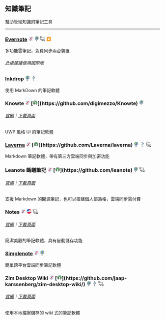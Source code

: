 ## 知識筆記

幫助管理知識的筆記工具

---

### [Evernote](https://evernote.com/) ![](../assets/free.png) ![](../assets/earth-globe.png) ![](../assets/multi_platform.png) ![](../assets/windows-store.png)

多功能雲筆記，免費同步兩台裝置

###### 此處建議使用國際版

### [Inkdrop](https://www.inkdrop.info/) ![](../assets/earth-globe.png) ![](../assets/usb.png)

使用 MarkDown 的筆記軟體

### Knowte ![](../assets/free.png) [![](../assets/open-source-icon.png "GPL 3.0@GitHub: https://github.com/digimezzo/Knowte")](https://github.com/digimezzo/Knowte) ![](../assets/earth-globe.png)

###### [官網](http://www.digimezzo.com/software/knowte-2/)｜[下載頁面](http://www.digimezzo.com/content/software/knowte/)

UWP 風格 UI 的筆記軟體

### [Laverna](https://laverna.cc/) ![](../assets/free.png) [![](../assets/open-source-icon.png "MPL 2.0@GitHub: https://github.com/Laverna/laverna")](https://github.com/Laverna/laverna) ![](../assets/earth-globe.png) ![](../assets/usb.png) ![](../assets/multi_platform.png)

Markdown 筆記軟體，帶有第三方雲端同步與加密功能

### Leanote 螞蟻筆記 ![](../assets/free.png) [![](../assets/open-source-icon.png "GPL 2.0+@GitHub: https://github.com/leanote")](https://github.com/leanote) ![](../assets/earth-globe.png) ![](../assets/multi_platform.png)

###### [官網](https://leanote.com/)｜[下載頁面](http://app.leanote.com/)

支援 Markdown 的開源筆記，也可以搭建個人部落格，雲端同步需付費

### Notes ![](../assets/free.png) ![](../assets/united-states.png)  ![](../assets/multi_platform.png)

###### [官網](http://www.get-notes.com/)｜[下載頁面](http://www.get-notes.com/download)

簡潔美觀的筆記軟體，具有自動儲存功能

### [Simplenote](https://simplenote.com/) ![](../assets/free.png) ![](../assets/earth-globe.png)

簡單跨平台雲端同步筆記軟體

### Zim Desktop Wiki ![](../assets/free.png) [![](../assets/open-source-icon.png "GPL 2.0@GitHub: https://github.com/jaap-karssenberg/zim-desktop-wiki/")](https://github.com/jaap-karssenberg/zim-desktop-wiki/) ![](../assets/earth-globe.png) ![](../assets/usb.png) ![](../assets/multi_platform.png)

###### [官網](http://zim-wiki.org/index.html)｜[下載頁面](http://zim-wiki.org/downloads.html)

使用本地檔案儲存的 wiki 式的筆記軟體
